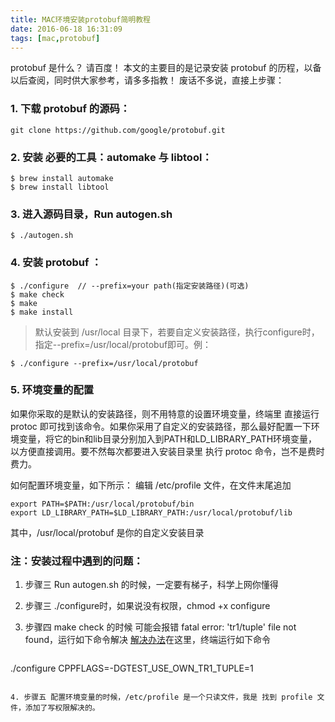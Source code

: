 ```yaml
---
title: MAC环境安装protobuf简明教程
date: 2016-06-18 16:31:09
tags: [mac,protobuf]
---
```

protobuf 是什么？ 请百度！
本文的主要目的是记录安装 protobuf 的历程，以备以后查阅，同时供大家参考，请多多指教！
废话不多说，直接上步骤：

### 1. 下载 protobuf 的源码：
```	
git clone https://github.com/google/protobuf.git  
```
	
### 2. 安装 必要的工具：automake 与 libtool：
```
$ brew install automake  
$ brew install libtool  
```
	
### 3. 进入源码目录，Run autogen.sh
```
$ ./autogen.sh 
```
	
### 4. 安装 protobuf ：
```
$ ./configure  // --prefix=your path(指定安装路径)(可选) 
$ make check  
$ make  
$ make install  
```
> 默认安装到 /usr/local 目录下，若要自定义安装路径，执行configure时，指定--prefix=/usr/local/protobuf即可。例：	
```
$ ./configure --prefix=/usr/local/protobuf
```
	
### 5. 环境变量的配置 
如果你采取的是默认的安装路径，则不用特意的设置环境变量，终端里 直接运行 protoc 即可找到该命令。如果你采用了自定义的安装路径，那么最好配置一下环境变量，将它的bin和lib目录分别加入到PATH和LD_LIBRARY_PATH环境变量，以方便直接调用。要不然每次都要进入安装目录里 执行 protoc 命令，岂不是费时费力。
 	
如何配置环境变量，如下所示：
编辑 /etc/profile 文件，在文件末尾追加 
 	
``` 
export PATH=$PATH:/usr/local/protobuf/bin
export LD_LIBRARY_PATH=$LD_LIBRARY_PATH:/usr/local/protobuf/lib
```

其中，/usr/local/protobuf 是你的自定义安装目录
	
### 注：安装过程中遇到的问题：

1. 步骤三 Run autogen.sh 的时候，一定要有梯子，科学上网你懂得
2. 步骤三 ./configure时，如果说没有权限，chmod +x configure
3. 步骤四 make check 的时候 可能会报错 fatal error: 'tr1/tuple' file not found，运行如下命令解决 [解决办法](https://github.com/google/protobuf/issues/51)在这里，终端运行如下命令

	```	
 ./configure CPPFLAGS=-DGTEST_USE_OWN_TR1_TUPLE=1 
 ```

4. 步骤五 配置环境变量的时候，/etc/profile 是一个只读文件，我是 找到 profile 文件，添加了写权限解决的。
